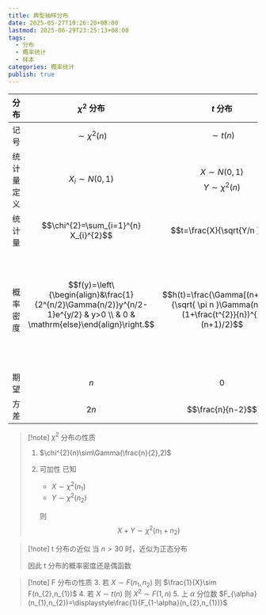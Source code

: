 ```yaml
---
title: 典型抽样分布
date: 2025-05-27T10:26:20+08:00
lastmod: 2025-06-29T23:25:13+08:00
tags:
  - 分布
  - 概率统计
  - 样本
categories: 概率统计
publish: true
---
```


| 分布       | $\chi^{2}$ 分布                                                                                                               | $t$ 分布                                                                                 | $F$ 分布                                                                                                                                                                                                                             |
| ---------- | ----------------------------------------------------------------------------------------------------------------------------- | ---------------------------------------------------------------------------------------- | ------------------------------------------------------------------------------------------------------------------------------------------------------------------------------------------------------------------------------------ |
| 记号       | $$\sim \chi^{2}(n)$$                                                                                                          | $$\sim t(n)$$                                                                            | $$\sim F(n_{1},n_{2})$$                                                                                                                                                                                                              |
| 统计量定义 | $$X_{i}\sim N(0,1)$$                                                                                                          | $$X\sim N(0,1)$$$$Y\sim \chi^{2}(n)$$                                                    | $$U\sim \chi^{2}(n_{1})$$$$V\sim \chi^{2}(n_{2})$$                                                                                                                                                                                   |
| 统计量     | $$\chi^{2}=\sum_{i=1}^{n}  X_{i}^{2}$$                                                                                        | $$t=\frac{X}{\sqrt{Y/n }}$$                                                              | $$F=\frac{U/n_{1}}{V/n_{2}}$$                                                                                                                                                                                                        |
| 概率密度   | $$f(y)=\left\{\begin{align}&\frac{1}{2^{n/2}\Gamma(n/2)}y^{n/2-1}e^{y/2} & y>0 \\ & 0 & \mathrm{else}\end{align}\right.$$<br> | $$h(t)=\frac{\Gamma[(n+1)/2]}{\sqrt{ \pi n }\Gamma(n/2)}(1+\frac{t^{2}}{n})^{-(n+1)/2}$$ | $$\psi(y)=\left\{\begin{align}& \frac{\Gamma[(n_{1}+n_{2})/2](n_{1}/n_{2})^{n_{1}/2}y^{^{(n_{1}/2-1)}}}{\Gamma(n_{1}/2)\Gamma(n_{2}/2)[1+(n_{1}y/n_{2})]^{(n_{1}+n_{2})/2}} & y>0 \\ & 0 & \mathrm{else}\end{align}\right.$$<br><br> |
| 期望       | $$n$$                                                                                                                         | $$0$$                                                                                    |                                                                                                                                                                                                                                      |
| 方差       | $$2n$$                                                                                                                        | $$\frac{n}{n-2}$$                                                                        |                                                                                                                                                                                                                                      |

> [!note] $\chi^{2}$ 分布の性质
>
> 1.  $\chi^{2}(n)\sim\Gamma(\frac{n}{2},2)$
> 2.  可加性
>     已知
>
>     - $X\sim \chi^{2}(n_{1})$
>     - $Y\sim \chi^{2}(n_{2})$
>
>     则 $$X+Y\sim \chi^{2}(n_{1}+n_{2})$$

> [!note] t 分布の近似
> 当 $n>30$ 时，近似为正态分布
>
> 因此 t 分布的概率密度还是偶函数

> [!note] F 分布の性质 3. 若 $X\sim F(n_{1},n_{2})$ 则 $\frac{1}{X}\sim F(n_{2},n_{1})$ 4. 若 $X\sim t(n)$ 则 $X^{2}\sim F(1,n)$ 5. 上 $\alpha$ 分位数 $F_{\alpha}(n_{1},n_{2})=\displaystyle\frac{1}{F_{1-\alpha}(n_{2},n_{1})}$
